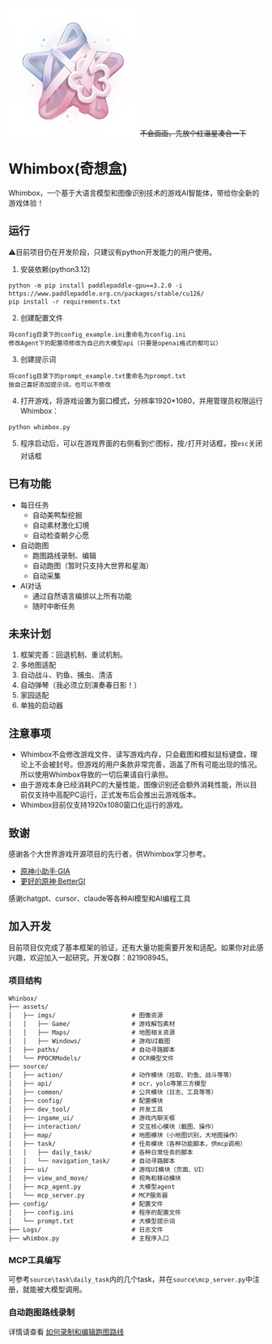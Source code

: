 ![logo](/doc/logo.png)
~~不会画画，先放个红温星凑合一下~~
# Whimbox(奇想盒)
Whimbox，一个基于大语言模型和图像识别技术的游戏AI智能体，带给你全新的游戏体验！

## 运行
⚠️目前项目仍在开发阶段，只建议有python开发能力的用户使用。
1. 安装依赖(python3.12)
```
python -m pip install paddlepaddle-gpu==3.2.0 -i https://www.paddlepaddle.org.cn/packages/stable/cu126/
pip install -r requirements.txt
```
2. 创建配置文件
```
将config目录下的config_example.ini重命名为config.ini
修改Agent下的配置项修改为自己的大模型api（只要是openai格式的都可以）
```
3. 创建提示词
```
将config目录下的prompt_example.txt重命名为prompt.txt
按自己喜好添加提示词，也可以不修改
```
4. 打开游戏，将游戏设置为窗口模式，分辨率1920*1080，并用管理员权限运行Whimbox：
```
python whimbox.py
```
5. 程序启动后，可以在游戏界面的右侧看到📦图标，按`/`打开对话框，按`esc`关闭对话框

## 已有功能
* 每日任务
    * 自动美鸭梨挖掘
    * 自动素材激化幻境
    * 自动检查朝夕心愿
* 自动跑图
    * 跑图路线录制、编辑
    * 自动跑图（暂时只支持大世界和星海）
    * 自动采集
* AI对话
    * 通过自然语言编排以上所有功能
    * 随时中断任务

## 未来计划
1. 框架完善：回退机制、重试机制。
2. 多地图适配
3. 自动战斗、钓鱼、捕虫、清洁
4. 自动弹琴（我必须立刻演奏春日影！）
5. 家园适配
6. 单独的启动器

## 注意事项
* Whimbox不会修改游戏文件、读写游戏内存，只会截图和模拟鼠标键盘，理论上不会被封号。但游戏的用户条款非常完善，涵盖了所有可能出现的情况。所以使用Whimbox导致的一切后果请自行承担。
* 由于游戏本身已经消耗PC的大量性能，图像识别还会额外消耗性能，所以目前仅支持中高配PC运行，正式发布后会推出云游戏版本。
* Whimbox目前仅支持1920x1080窗口化运行的游戏。

## 致谢
感谢各个大世界游戏开源项目的先行者，供Whimbox学习参考。
* [原神小助手·GIA](https://github.com/infstellar/genshin_impact_assistant)
* [更好的原神·BetterGI](https://github.com/babalae/better-genshin-impact)

感谢chatgpt、cursor、claude等各种AI模型和AI编程工具

## 加入开发
目前项目仅完成了基本框架的验证，还有大量功能需要开发和适配。如果你对此感兴趣，欢迎加入一起研究。开发Q群：821908945。

### 项目结构
```
Whinbox/
├── assets/                          
│   ├── imgs/                     # 图像资源
│   │   ├── Game/                 # 游戏解包素材
│   │   ├── Maps/                 # 地图相关资源
│   │   ├── Windows/              # 游戏UI截图
│   ├── paths/                    # 自动寻路脚本
│   └── PPOCRModels/              # OCR模型文件
├── source/                        
│   ├── action/                   # 动作模块（拾取、钓鱼、战斗等等）
│   ├── api/                      # ocr，yolo等第三方模型
│   ├── common/                   # 公共模块（日志、工具等等）
│   ├── config/                   # 配置模块
│   ├── dev_tool/                 # 开发工具
│   ├── ingame_ui/                # 游戏内聊天框
│   ├── interaction/              # 交互核心模块（截图、操作）
│   ├── map/                      # 地图模块（小地图识别，大地图操作）
│   ├── task/                     # 任务模块（各种功能脚本，供mcp调用）
│   │   ├── daily_task/           # 各种日常任务的脚本
│   │   └── navigation_task/      # 自动寻路脚本
│   ├── ui/                       # 游戏UI模块（页面、UI）
│   ├── view_and_move/            # 视角和移动模块
│   ├── mcp_agent.py              # 大模型agent
│   └── mcp_server.py             # MCP服务器
├── config/                       # 配置文件
│   ├── config.ini                # 程序的配置文件
│   └── prompt.txt                # 大模型提示词
├── Logs/                         # 日志文件
├── whimbox.py                    # 主程序入口
```
### MCP工具编写
可参考`source\task\daily_task`内的几个task，并在`source\mcp_server.py`中注册，就能被大模型调用。

### 自动跑图路线录制
详情请查看 [如何录制和编辑跑图路线](./assets/paths/readme.md)
